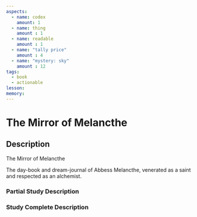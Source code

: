 ```yaml
---
aspects: 
  - name: codex
    amount: 1
  - name: thing
    amount : 1
  - name: readable
    amount : 1
  - name: "tally price"
    amount : 4
  - name: "mystery: sky"
    amount : 12
tags:
  - book
  - actionable
lesson: 
memory: 
---
```


# The Mirror of Melancthe

## Description
The Mirror of Melancthe

The day-book and dream-journal of Abbess Melancthe, venerated as a saint and respected as an alchemist.
### Partial Study Description

### Study Complete Description
